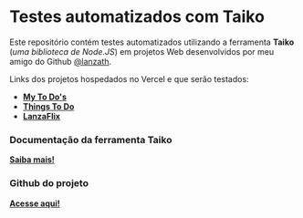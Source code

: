 # Testes automatizados com Taiko

Este repositório contém testes automatizados utilizando a ferramenta **Taiko** (*uma biblioteca de Node.JS*) em projetos Web desenvolvidos por meu amigo do Github [@lanzath](https://github.com/lanzath).

Links dos projetos hospedados no Vercel e que serão testados:
* [**My To Do's**](https://react-todo-six-blond.vercel.app/)
* [**Things To Do**](https://lanza-todo.vercel.app/#/)
* [**LanzaFlix**](https://lanzaflix.vercel.app/)

### Documentação da ferramenta Taiko

[**Saiba mais!**](https://docs.taiko.dev/)

### Github do projeto

[**Acesse aqui!**](https://github.com/getgauge/taiko)
